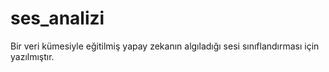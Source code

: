 # ses_analizi
 Bir veri kümesiyle eğitilmiş yapay zekanın algıladığı sesi sınıflandırması için yazılmıştır.
